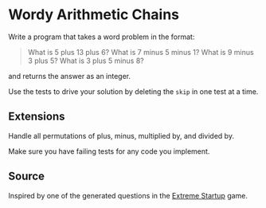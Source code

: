 # Wordy Arithmetic Chains

Write a program that takes a word problem in the format:

> What is 5 plus 13 plus 6?
> What is 7 minus 5 minus 1?
> What is 9 minus 3 plus 5?
> What is 3 plus 5 minus 8?

and returns the answer as an integer.

Use the tests to drive your solution by deleting the `skip` in one test at a time.

## Extensions

Handle all permutations of plus, minus, multiplied by, and divided by.

Make sure you have failing tests for any code you implement.

## Source
Inspired by one of the generated questions in the [Extreme Startup](https://github.com/rchatley/extreme_startup) game.
